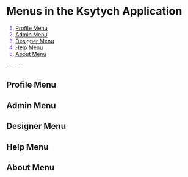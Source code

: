 # Menus in the Ksytych Application

<font color='#7540EE'>

1. [Profile Menu](#profile-menu)
1. [Admin Menu](#admin-menu)
1. [Designer Menu](#designer-menu)
1. [Help Menu](#help-menu)
1. [About Menu](#about-menu)

</font>
- - - -

## Profile Menu



## Admin Menu



## Designer Menu



## Help Menu



## About Menu